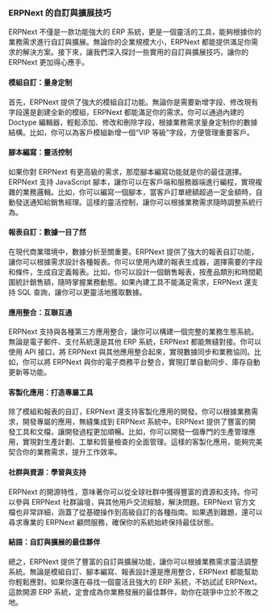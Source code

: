 ### ERPNext 的自訂與擴展技巧

ERPNext 不僅是一款功能強大的 ERP 系統，更是一個靈活的工具，能夠根據你的業務需求進行自訂與擴展。無論你的企業規模大小，ERPNext 都能提供滿足你需求的解決方案。接下來，讓我們深入探討一些實用的自訂與擴展技巧，讓你的 ERPNext 更加得心應手。

#### 模組自訂：量身定制

首先，ERPNext 提供了強大的模組自訂功能。無論你是需要新增字段、修改現有字段還是創建全新的模組，ERPNext 都能滿足你的需求。你可以通過內建的 Doctype 編輯器，輕鬆添加、修改和刪除字段，根據業務需求量身定制你的數據結構。比如，你可以為客戶模組新增一個“VIP 等級”字段，方便管理重要客戶。

#### 腳本編寫：靈活控制

如果你對 ERPNext 有更高級的需求，那麼腳本編寫功能就是你的最佳選擇。ERPNext 支持 JavaScript 腳本，讓你可以在客戶端和服務器端進行編程，實現複雜的業務邏輯。比如，你可以編寫一個腳本，當客戶訂單總額超過一定金額時，自動發送通知給銷售經理。這樣的靈活控制，讓你可以根據業務需求隨時調整系統行為。

#### 報表自訂：數據一目了然

在現代商業環境中，數據分析至關重要。ERPNext 提供了強大的報表自訂功能，讓你可以根據需求設計各種報表。你可以使用內建的報表生成器，選擇需要的字段和條件，生成自定義報表。比如，你可以設計一個銷售報表，按產品類別和時間範圍統計銷售額，隨時掌握業務動態。如果內建工具不能滿足需求，ERPNext 還支持 SQL 查詢，讓你可以更靈活地獲取數據。

#### 應用整合：互聯互通

ERPNext 支持與各種第三方應用整合，讓你可以構建一個完整的業務生態系統。無論是電子郵件、支付系統還是其他 ERP 系統，ERPNext 都能無縫對接。你可以使用 API 接口，將 ERPNext 與其他應用整合起來，實現數據同步和業務協同。比如，你可以將 ERPNext 與你的電子商務平台整合，實現訂單自動同步、庫存自動更新等功能。

#### 客製化應用：打造專屬工具

除了模組和報表的自訂，ERPNext 還支持客製化應用的開發。你可以根據業務需求，開發專屬的應用，無縫集成到 ERPNext 系統中。ERPNext 提供了豐富的開發工具和文檔，讓開發過程更加順暢。比如，你可以開發一個專門的生產管理應用，實現對生產計劃、工單和質量檢查的全面管理。這樣的客製化應用，能夠完美契合你的業務需求，提升工作效率。

#### 社群與資源：學習與支持

ERPNext 的開源特性，意味著你可以從全球社群中獲得豐富的資源和支持。你可以參與 ERPNext 社群論壇，與其他用戶交流經驗，解決問題。ERPNext 官方文檔也非常詳細，涵蓋了從基礎操作到高級自訂的各種指南。如果遇到難題，還可以尋求專業的 ERPNext 顧問服務，確保你的系統始終保持最佳狀態。

#### 結語：自訂與擴展的最佳夥伴

總之，ERPNext 提供了豐富的自訂與擴展功能，讓你可以根據業務需求靈活調整系統。無論是模組自訂、腳本編寫、報表設計還是應用整合，ERPNext 都能幫助你輕鬆應對。如果你還在尋找一個靈活且強大的 ERP 系統，不妨試試 ERPNext。這款開源 ERP 系統，定會成為你業務發展的最佳夥伴，助你在競爭中立於不敗之地。

